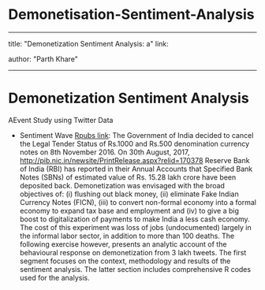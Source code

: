 # Demonetisation-Sentiment-Analysis

---
title: "Demonetization Sentiment Analysis: a"
link: 

author: "Parth Khare"

---

# Demonetization Sentiment Analysis
AEvent Study using Twitter Data

+ Sentiment Wave [Rpubs link](https://rpubs.com/parthakhare/DemonitizationSetimentIndia):  The Government of India decided to cancel the Legal Tender Status of Rs.1000 and Rs.500 denomination currency notes on 8th November 2016. On 30th August, 2017, http://pib.nic.in/newsite/PrintRelease.aspx?relid=170378 Reserve Bank of India (RBI) has reported in their Annual Accounts that Specified Bank Notes (SBNs) of estimated value of Rs. 15.28 lakh crore have been deposited back. Demonetization was envisaged with the broad objectives of: (i) flushing out black money, (ii) eliminate Fake Indian Currency Notes (FICN), (iii) to convert non-formal economy into a formal economy to expand tax base and employment and (iv) to give a big boost to digitalization of payments to make India a less cash economy. The cost of this experiment was loss of jobs (undocumented) largely in the informal labor sector, in addition to more than 100 deaths. The following exercise however, presents an analytic account of the behavioural response on demonetization from 3 lakh tweets. The first segment focuses on the context, methodology and results of the sentiment analysis. The latter section includes comprehensive R codes used for the analysis.

